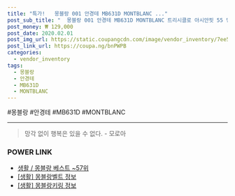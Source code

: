 ```yaml
--- 
title: "특가!   몽블랑 001 안경테 MB631D MONTBLANC ..." 
post_sub_title: "  몽블랑 001 안경테 MB631D MONTBLANC 트리시클로 아시안핏 55 명품 뿔테" 
post_money: ₩ 129,000 
post_date: 2020.02.01 
post_img_url: https://static.coupangcdn.com/image/vendor_inventory/7ee5/23c4f267c1578d8b1de71af0856d392325fa1b1d745971a3551b00a75b01.jpg 
post_link_url: https://coupa.ng/bnPWPB 
categories: 
  - vendor_inventory 
tags: 
  - 몽블랑 
  - 안경테 
  - MB631D 
  - MONTBLANC 
--- 
```

  #몽블랑 #안경테 #MB631D #MONTBLANC 
<hr> 

> 망각 없이 행복은 있을 수 없다. - 모로아 


### POWER LINK

* <a href="https://blog.naver.com/santokki14/221776180463" target="_blank">생활 / 몽블랑 베스트 ~57위</a>
* <a href="https://blog.naver.com/santokki14/221764330286" target="_blank"> [생활] 몽블랑벨트 정보 </a>
* <a href="https://blog.naver.com/sakai111/221758909046" target="_blank"> [생활] 몽블랑키링 정보 </a>
